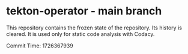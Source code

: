 # tekton-operator - main branch

This repository contains the frozen state of the repository.
Its history is cleared. It is used only for static code
analysis with Codacy.

Commit Time: 1726367939
